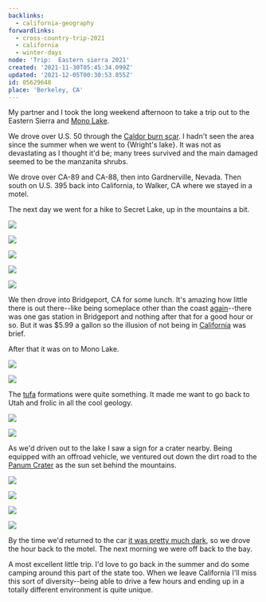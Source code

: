 ```yaml
---
backlinks:
  - california-geography
forwardlinks:
  - cross-country-trip-2021
  - california
  - winter-days
node: 'Trip:  Eastern sierra 2021'
created: '2021-11-30T05:45:34.099Z'
updated: '2021-12-05T00:30:53.855Z'
id: 05629648
place: 'Berkeley, CA'
---
```

My partner and I took the long weekend afternoon to take a trip out to the Eastern Sierra and [Mono Lake](https://en.wikipedia.org/wiki/Mono_Lake). 

We drove over U.S. 50 through the [Caldor burn scar](https://en.wikipedia.org/wiki/Caldor_Fire). I hadn't seen the area since the summer when we went to {Wright's lake}. It was not as devastating as I thought it'd be; many trees survived and the main damaged seemed to be the manzanita shrubs. 

We drove over CA-89 and CA-88, then into Gardnerville, Nevada. Then south on U.S. 395 back into California, to Walker, CA where we stayed in a motel. 

The next day we went for a hike to Secret Lake, up in the mountains a bit. 

![](images/05629648/XwlhrxverF.webp " ")

![](images/05629648/hKFDJInlwE.webp " ")

![](images/05629648/hDsXINpbBv.webp " ")

![](images/05629648/rZedWImdTy.webp " ")

![](images/05629648/COMIZZrKlX.webp " ")

We then drove into Bridgeport, CA for some lunch. It's amazing how little there is out there--like being someplace other than the coast [again](cross-country-trip-2021.md)--there was one gas station in Bridgeport and nothing after that for a good hour or so. But it was $5.99 a gallon so the illusion of not being in [California](california.md) was brief. 

After that it was on to Mono Lake. 

![](images/05629648/fcSHDHnIQQ.webp " ")

![](images/05629648/GknOKzYFwG.webp " ")

The [tufa](https://en.wikipedia.org/wiki/Tufa) formations were quite something. It made me want to go back to Utah and frolic in all the cool geology. 

![](images/05629648/BFGViONVyY.webp " ")

![](images/05629648/qhsYFzNiOQ.webp " ")

As we'd driven out to the lake I saw a sign for a crater nearby. Being equipped with an offroad vehicle, we ventured out down the dirt road to the [Panum Crater](https://en.wikipedia.org/wiki/Panum_Crater) as the sun set behind the mountains.

![](images/05629648/IDrXzEUwVD.webp " ")

![](images/05629648/fEOCIViiKt.webp " ") 

![](images/05629648/BMQbBhwAXH.webp " ")

![](images/05629648/xPSKKkZHyD.webp " ")

By the time we'd returned to the car [it was pretty much dark](winter-days.md), so we drove the hour back to the motel. The next morning we were off back to the bay.  

A most excellent little trip. I'd love to go back in the summer and do some camping around this part of the state too. When we leave California I'll miss this sort of diversity--being able to drive a few hours and ending up in a totally different environment is quite unique. 



